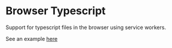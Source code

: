 # Browser Typescript

Support for typescript files in the browser using service workers.

See an example [here](https://github.com/anbcodes/browser-ts-example)

